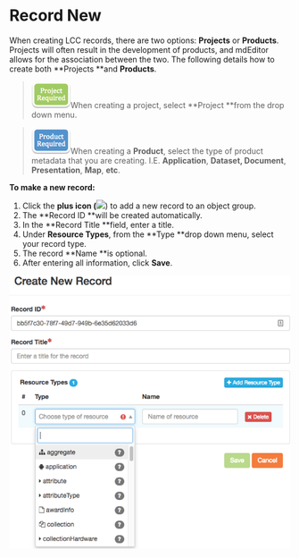 # Record New

When creating LCC records, there are two options: **Projects** or **Products**. Projects will often result in the development of products, and mdEditor allows for the association between the two. The following details how to create both **Projects **and **Products**.

> ![](/assets/project_required_small.png)When creating a project, select **Project **from the drop down menu.

> ![](/assets/product_required_small.png)When creating a **Product**, select the type of product metadata that you are creating. I.E. **Application**, **Dataset, Document**, **Presentation**, **Map**, **etc**.

**To make a new record:**

1. Click the **plus icon \(**![](https://adiwg.gitbooks.io/mdeditor/content/v/0f34b4eb41e0ced01c4c34b14a8fee12e2e03b05/assets/symbol_plus_16.png)\) to add a new record to an object group.
2. The **Record ID **will be created automatically.
3. In the **Record Title **field, enter a title.
4. Under **Resource Types**, from the **Type **drop down menu, select your record type.
5. The record **Name **is optional.
6. After entering all information, click **Save**. 

![](/assets/create_new_record_page.png)

